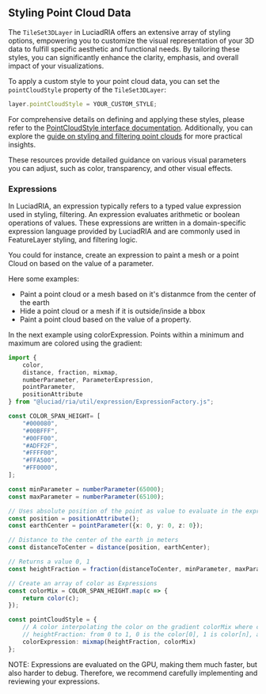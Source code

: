 ## Styling Point Cloud Data

The `TileSet3DLayer` in LuciadRIA offers an extensive array of styling options, empowering you to customize the visual representation of your 3D data to fulfill specific aesthetic and functional needs. By tailoring these styles, you can significantly enhance the clarity, emphasis, and overall impact of your visualizations.

To apply a custom style to your point cloud data, you can set the `pointCloudStyle` property of the `TileSet3DLayer`:

```typescript
layer.pointCloudStyle = YOUR_CUSTOM_STYLE;
```

For comprehensive details on defining and applying these styles, please refer to the [PointCloudStyle interface documentation](https://dev.luciad.com/portal/productDocumentation/LuciadRIA/docs/reference/LuciadRIA/interfaces/_luciad_ria_view_style_PointCloudStyle.PointCloudStyle.html). Additionally, you can explore the [guide on styling and filtering point clouds](https://dev.luciad.com/portal/productDocumentation/LuciadRIA/docs/articles/howto/ogc3dtiles/styling_filtering_point_clouds.html?subcategory=ria_hspc) for more practical insights.

These resources provide detailed guidance on various visual parameters you can adjust, such as color, transparency, and other visual effects.



### Expressions

In LuciadRIA, an expression typically refers to a typed value expression used in styling, filtering. An expression evaluates arithmetic or boolean operations of values. These expressions are written in a domain-specific expression language provided by LuciadRIA and are commonly used in FeatureLayer styling, and filtering logic.

You could for instance, create an expression to paint a mesh or a point Cloud on based on the value of a parameter.

Here some examples:

- Paint a point cloud or a mesh based on it's distanmce from the center of the earth
- Hide a point cloud or a mesh if it is outside/inside a bbox
- Paint a point cloud based on the value of a property.

In the next example using colorExpression. Points within a minimum and maximum are colored using the gradient:
```Typescript
import {
    color,
    distance, fraction, mixmap,
    numberParameter, ParameterExpression,
    pointParameter,
    positionAttribute
} from "@luciad/ria/util/expression/ExpressionFactory.js";

const COLOR_SPAN_HEIGHT= [
    "#000080", 
    "#00BFFF", 
    "#00FF00", 
    "#ADFF2F", 
    "#FFFF00", 
    "#FFA500", 
    "#FF0000", 
];

const minParameter = numberParameter(65000);
const maxParameter = numberParameter(65100);

// Uses absolute position of the point as value to evaluate in the expressions
const position = positionAttribute();
const earthCenter = pointParameter({x: 0, y: 0, z: 0});

// Distance to the center of the earth in meters
const distanceToCenter = distance(position, earthCenter);

// Returns a value 0, 1 
const heightFraction = fraction(distanceToCenter, minParameter, maxParameter);

// Create an array of color as Expressions
const colorMix = COLOR_SPAN_HEIGHT.map(c => {
    return color(c);
});

const pointCloudStyle = {
    // A color interpolating the color on the gradient colorMix where colorMix in an array of color expressions
    // heightFraction: from 0 to 1, 0 is the color[0], 1 is color[n], any value in between the color is interpolated in the gradient
    colorExpression: mixmap(heightFraction, colorMix)
};
```

NOTE: Expressions are evaluated on the GPU, making them much faster, but also harder to debug. Therefore, we recommend carefully implementing and reviewing your expressions.


